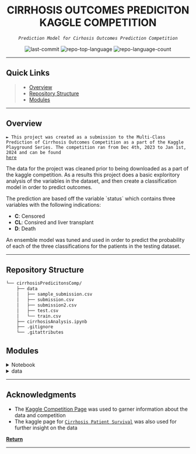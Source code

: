 <p align="center">
    <h1 align="center">CIRRHOSIS OUTCOMES PREDICITON KAGGLE COMPETITION</h1>
</p>
<p align="center">
    <em><code>Prediction Model for Cirhosis Outcomes Prediction Competition</code></em>
</p>
<p align="center">
	<img src="https://img.shields.io/github/last-commit/Mattcalcaterra/cirrhosisPredicitonsComp?style=default&color=0080ff" alt="last-commit">
	<img src="https://img.shields.io/github/languages/top/Mattcalcaterra/cirrhosisPredicitonsComp?style=default&color=0080ff" alt="repo-top-language">
	<img src="https://img.shields.io/github/languages/count/Mattcalcaterra/cirrhosisPredicitonsComp?style=default&color=0080ff" alt="repo-language-count">
<p>
<p align="center">
	<!-- default option, no dependency badges. -->
</p>
<hr>

##  Quick Links

> - [ Overview](#-overview)
> - [ Repository Structure](#-repository-structure)
> - [ Modules](#-modules)

---

##  Overview

<code>► This project was created as a submission to the Multi-Class Prediction of Cirrhosis Outcomes Competition as a part of the Kaggle Playground Series. The competition ran from Dec 4th, 2023 to Jan 1st, 2024 and can be found <a href=https://www.kaggle.com/competitions/playground-series-s3e26>here</a></code>

<p> The data for the project was cleaned prior to being downloaded as a part of the kaggle competition. As a results this project does a basic exploritory analysis of the variables in the dataset, and then create a classification model in order to predict outcomes. </p>

<p> The prediction are based off the variable `status` which contains three variables with the following indications:</p>

- **C**: Censored
- **CL**: Consired and liver transplant
- **D**: Death

<p> An ensemble model was tuned and used in order to predict the probability of each of the three classifications for the patients in the testing dataset.</p>

---

##  Repository Structure

```sh
└── cirrhosisPredicitonsComp/
    ├── data
    │   ├── sample_submission.csv
    │   ├── submission.csv
    │   ├── submission2.csv
    │   ├── test.csv
    │   └── train.csv
    ├── cirrhosisAnalysis.ipynb
    ├── .gitignore
    └── .gitattributes
```

##  Modules

<details closed><summary>Notebook</summary>

| File                                                                                                                      | Summary                         |
| ---                                                                                                                       | ---                             |
| [cirrhosisAnalysis.ipynb](https://github.com/Mattcalcaterra/cirrhosisPredicitonsComp/blob/master/cirrhosisAnalysis.ipynb) | <code>► All analysis and model building was completed in a single notebook for the competition. Two different submission files are generated from the notebook</code> |

</details>

<details closed><summary>data</summary>

| File                                                                                                                      | Summary                         |
| ---                                                                                                                       | ---                             |
| [cirrhosisAnalysis.ipynb](https://github.com/Mattcalcaterra/cirrhosisPredicitonsComp/blob/master/data) | <code>► The data for this competition was downloadede from kaggle.com. It features a train, test, and sample submission .csv</code> |

</details>

---

##  Acknowledgments

- The <a href=https://www.kaggle.com/competitions/playground-series-s3e26/data>Kaggle Competition Page</a> was used to garner information about the data and competition
- The kaggle page for <a href=https://www.kaggle.com/datasets/joebeachcapital/cirrhosis-patient-survival-prediction>`Cirrhosis Patient Survival`</a> was also used for further insight on the data

[**Return**](#-quick-links)

---
